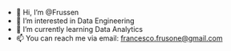 - 👋 Hi, I’m @Frussen
- 👀 I’m interested in Data Engineering
- 🌱 I’m currently learning Data Analytics
- 📫 You can reach me via email: francesco.frusone@gmail.com
